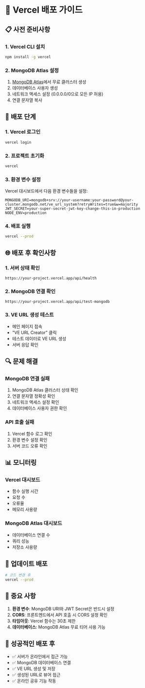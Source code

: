 # 🚀 Vercel 배포 가이드

## 📋 사전 준비사항

### 1. **Vercel CLI 설치**
```bash
npm install -g vercel
```

### 2. **MongoDB Atlas 설정**
1. [MongoDB Atlas](https://www.mongodb.com/atlas)에서 무료 클러스터 생성
2. 데이터베이스 사용자 생성
3. 네트워크 액세스 설정 (0.0.0.0/0으로 모든 IP 허용)
4. 연결 문자열 복사

## 🔧 배포 단계

### 1. **Vercel 로그인**
```bash
vercel login
```

### 2. **프로젝트 초기화**
```bash
vercel
```

### 3. **환경 변수 설정**
Vercel 대시보드에서 다음 환경 변수들을 설정:

```env
MONGODB_URI=mongodb+srv://your-username:your-password@your-cluster.mongodb.net/ve_url_system?retryWrites=true&w=majority
JWT_SECRET=your-super-secret-jwt-key-change-this-in-production
NODE_ENV=production
```

### 4. **배포 실행**
```bash
vercel --prod
```

## 🌐 배포 후 확인사항

### 1. **서버 상태 확인**
```
https://your-project.vercel.app/api/health
```

### 2. **MongoDB 연결 확인**
```
https://your-project.vercel.app/api/test-mongodb
```

### 3. **VE URL 생성 테스트**
- 메인 페이지 접속
- "VE URL Creator" 클릭
- 테스트 데이터로 VE URL 생성
- 서버 응답 확인

## 🔍 문제 해결

### MongoDB 연결 실패
1. MongoDB Atlas 클러스터 상태 확인
2. 연결 문자열 정확성 확인
3. 네트워크 액세스 설정 확인
4. 데이터베이스 사용자 권한 확인

### API 호출 실패
1. Vercel 함수 로그 확인
2. 환경 변수 설정 확인
3. 서버 코드 오류 확인

## 📊 모니터링

### Vercel 대시보드
- 함수 실행 시간
- 요청 수
- 오류율
- 메모리 사용량

### MongoDB Atlas 대시보드
- 데이터베이스 연결 수
- 쿼리 성능
- 저장소 사용량

## 🔄 업데이트 배포

```bash
# 코드 변경 후
vercel --prod
```

## 📝 중요 사항

1. **환경 변수**: MongoDB URI와 JWT Secret은 반드시 설정
2. **CORS**: 프론트엔드에서 API 호출 시 CORS 설정 확인
3. **타임아웃**: Vercel 함수는 30초 제한
4. **데이터베이스**: MongoDB Atlas 무료 티어 사용 가능

## 🎯 성공적인 배포 후

- ✅ 서버가 온라인에서 접근 가능
- ✅ MongoDB 데이터베이스 연결
- ✅ VE URL 생성 및 저장
- ✅ 생성된 URL로 뷰어 접근
- ✅ 온라인 공유 기능 작동 